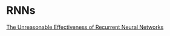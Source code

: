 # RNNs

[The Unreasonable Effectiveness of Recurrent Neural Networks](https://karpathy.github.io/2015/05/21/rnn-effectiveness/)
